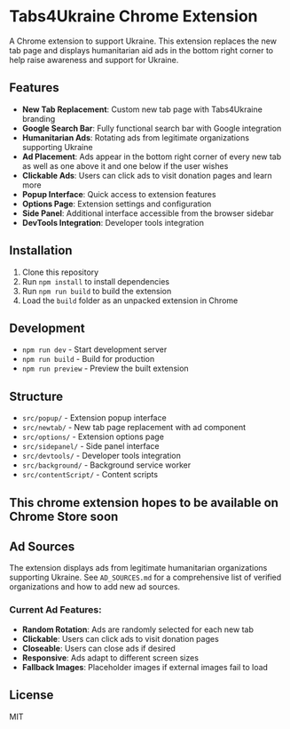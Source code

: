 # Tabs4Ukraine Chrome Extension

A Chrome extension to support Ukraine. This extension replaces the new tab page and displays humanitarian aid ads in the bottom right corner to help raise awareness and support for Ukraine.

## Features

- **New Tab Replacement**: Custom new tab page with Tabs4Ukraine branding
- **Google Search Bar**: Fully functional search bar with Google integration
- **Humanitarian Ads**: Rotating ads from legitimate organizations supporting Ukraine
- **Ad Placement**: Ads appear in the bottom right corner of every new tab as well as one above it and one below if the user wishes
- **Clickable Ads**: Users can click ads to visit donation pages and learn more
- **Popup Interface**: Quick access to extension features
- **Options Page**: Extension settings and configuration
- **Side Panel**: Additional interface accessible from the browser sidebar
- **DevTools Integration**: Developer tools integration

## Installation

1. Clone this repository
2. Run `npm install` to install dependencies
3. Run `npm run build` to build the extension
4. Load the `build` folder as an unpacked extension in Chrome

## Development

- `npm run dev` - Start development server
- `npm run build` - Build for production
- `npm run preview` - Preview the built extension

## Structure

- `src/popup/` - Extension popup interface
- `src/newtab/` - New tab page replacement with ad component
- `src/options/` - Extension options page
- `src/sidepanel/` - Side panel interface
- `src/devtools/` - Developer tools integration
- `src/background/` - Background service worker
- `src/contentScript/` - Content scripts

## This chrome extension hopes to be available on Chrome Store soon

## Ad Sources

The extension displays ads from legitimate humanitarian organizations supporting Ukraine. See `AD_SOURCES.md` for a comprehensive list of verified organizations and how to add new ad sources.

### Current Ad Features:
- **Random Rotation**: Ads are randomly selected for each new tab
- **Clickable**: Users can click ads to visit donation pages
- **Closeable**: Users can close ads if desired
- **Responsive**: Ads adapt to different screen sizes
- **Fallback Images**: Placeholder images if external images fail to load

## License

MIT
